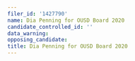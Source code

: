 ```yaml
---
filer_id: '1427790'
name: Dia Penning for OUSD Board 2020
candidate_controlled_id: ''
data_warning: 
opposing_candidate: 
title: Dia Penning for OUSD Board 2020
---
```

